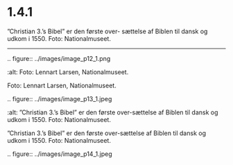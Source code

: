 # 1.4.1

”Christian 3.’s Bibel” er den første over-
sættelse af Biblen til dansk og udkom i 
1550. Foto:  Nationalmuseet.
 

---

<!-- Figures extracted from nearby pages -->

.. figure:: ../images/image_p12_1.png

   :alt: Foto: Lennart	Larsen,	Nationalmuseet.

   Foto: Lennart	Larsen,	Nationalmuseet.

.. figure:: ../images/image_p13_1.jpeg

   :alt: ”Christian 3.’s Bibel” er den første over-sættelse af Biblen til dansk og udkom i 1550. Foto:  Nationalmuseet.

   ”Christian 3.’s Bibel” er den første over-sættelse af Biblen til dansk og udkom i 1550. Foto:  Nationalmuseet.

.. figure:: ../images/image_p14_1.jpeg



